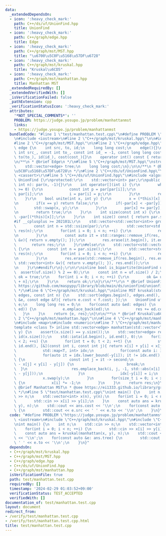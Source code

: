 ```yaml
---
data:
  _extendedDependsOn:
  - icon: ':heavy_check_mark:'
    path: C++/ds/uf/UnionFind.hpp
    title: UnionFind
  - icon: ':heavy_check_mark:'
    path: C++/graph/edge.hpp
    title: Edge
  - icon: ':heavy_check_mark:'
    path: C++/graph/mst/MST.hpp
    title: "\u6700\u5C0F\u5168\u57DF\u6728"
  - icon: ':heavy_check_mark:'
    path: C++/graph/mst/kruskal.hpp
    title: "Kruskal\u6CD5"
  - icon: ':heavy_check_mark:'
    path: C++/graph/mst/manhattan.hpp
    title: Manhattan MST
  _extendedRequiredBy: []
  _extendedVerifiedWith: []
  _isVerificationFailed: false
  _pathExtension: cpp
  _verificationStatusIcon: ':heavy_check_mark:'
  attributes:
    '*NOT_SPECIAL_COMMENTS*': ''
    PROBLEM: https://judge.yosupo.jp/problem/manhattanmst
    links:
    - https://judge.yosupo.jp/problem/manhattanmst
  bundledCode: "#line 1 \"test/manhattan.test.cpp\"\n#define PROBLEM \"https://judge.yosupo.jp/problem/manhattanmst\"\
    \n#include <iostream>\n#line 2 \"C++/graph/mst/kruskal.hpp\"\n\n#include <vector>\n\
    #line 2 \"C++/graph/mst/MST.hpp\"\n\n#line 2 \"C++/graph/edge.hpp\"\n\nstruct\
    \ edge {\n    int src, to, id;\n    long long cost;\n    edge(){}\n    edge(const\
    \ int src_, const int to_, const int id_ = -1, const long long cost_ = 0): src(src_),\
    \ to(to_), id(id_), cost(cost_){}\n    operator int() const { return to; }\n};\n\
    \n/**\n * @brief Edge\n */\n#line 5 \"C++/graph/mst/MST.hpp\"\nstruct MST {\n\
    \    std::vector<edge> tree;\n    long long cost;\n};\n\n/**\n * @brief \u6700\
    \u5C0F\u5168\u57DF\u6728\n */\n#line 2 \"C++/ds/uf/UnionFind.hpp\"\n\r\n#include\
    \ <cassert>\r\n#line 5 \"C++/ds/uf/UnionFind.hpp\"\n#include <algorithm>\r\nstruct\
    \ UnionFind {\r\nprotected:\r\n    std::vector<int> par;\r\npublic:\r\n    UnionFind(const\
    \ int n): par(n, -1){}\r\n    int operator[](int i) {\r\n        while(par[i]\
    \ >= 0) {\r\n            const int p = par[par[i]];\r\n            if(p < 0) return\
    \ par[i];\r\n            i = par[i] = p;\r\n        }\r\n        return i;\r\n\
    \    }\r\n    bool unite(int x, int y) {\r\n        x = (*this)[x], y = (*this)[y];\r\
    \n        if(x == y) return false;\r\n        if(-par[x] < -par[y]) {\r\n    \
    \        std::swap(x, y);\r\n        }\r\n        par[x] += par[y], par[y] = x;\r\
    \n        return true;\r\n    }\r\n    int size(const int x) {\r\n        return\
    \ -par[(*this)[x]];\r\n    }\r\n    int size() const { return par.size(); }\r\n\
    #if __cplusplus >= 202101L\r\n    std::vector<std::vector<int>> groups() {\r\n\
    \        const int n = std::ssize(par);\r\n        std::vector<std::vector<int>>\
    \ res(n);\r\n        for(int i = 0; i < n; ++i) {\r\n            res[(*this)[i]].emplace_back(i);\r\
    \n        }\r\n        const auto it = std::ranges::remove_if(res, [&](const std::vector<int>\
    \ &v){ return v.empty(); });\r\n        res.erase(it.begin(), it.end());\r\n \
    \       return res;\r\n    }\r\n#else\r\n    std::vector<std::vector<int>> groups()\
    \ {\r\n        const int n = par.size();\r\n        std::vector<std::vector<int>>\
    \ res(n);\r\n        for(int i = 0; i < n; ++i) {\r\n            res[(*this)[i]].emplace_back(i);\r\
    \n        }\r\n        res.erase(std::remove_if(res.begin(), res.end(), [&](const\
    \ std::vector<int> &v){ return v.empty(); }), res.end());\r\n        return res;\r\
    \n    }\r\n#endif\r\n};\r\n\r\ninline bool is_bipartite(UnionFind uf) {\r\n  \
    \  assert(uf.size() % 2 == 0);\r\n    const int n = uf.size() / 2;\r\n    bool\
    \ ok = true;\r\n    for(int i = 0; i < n; ++i) {\r\n        ok &= uf[i] != uf[i\
    \ + n];\r\n    }\r\n    return ok;\r\n}\r\n/**\r\n * @brief UnionFind\r\n * @see\
    \ https://github.com/maspypy/library/blob/main/ds/unionfind/unionfind.hpp\r\n\
    \ */\n#line 6 \"C++/graph/mst/kruskal.hpp\"\ninline MST kruskal(std::vector<edge>\
    \ edges, const int n) {\n    std::sort(edges.begin(), edges.end(), [&](const edge\
    \ &e, const edge &f){ return e.cost < f.cost; });\n    UnionFind uf(n);\n    std::vector<edge>\
    \ e;\n    long long res = 0;\n    for(const auto &ed: edges) {\n        if(uf.unite(ed.src,\
    \ ed)) {\n            e.emplace_back(ed);\n            res += ed.cost;\n     \
    \   }\n    }\n    return {e, res};\n}\n\n/**\n * @brief Kruskal\u6CD5\n */\n#line\
    \ 2 \"C++/graph/mst/manhattan.hpp\"\n\n#line 4 \"C++/graph/mst/manhattan.hpp\"\
    \n#include <map>\n#include <numeric>\n#line 7 \"C++/graph/mst/manhattan.hpp\"\n\
    template <class T> inline std::vector<edge> manhattan(std::vector<T> x, std::vector<T>\
    \ y) {\n    assert(x.size() == y.size());\n    std::vector<edge> res;\n    std::vector<int>\
    \ id(x.size());\n    std::iota(id.begin(), id.end(), 0);\n    for(int s = 0; s\
    \ < 2; ++s) {\n        for(int t = 0; t < 2; ++t) {\n            std::sort(id.begin(),\
    \ id.end(), [&](const int i, const int j){ return x[i] + y[i] < x[j] + y[j]; });\n\
    \            std::map<T, int> idx;\n            for(const auto i: id) {\n    \
    \            for(auto it = idx.lower_bound(-y[i]); it != idx.end(); it = idx.erase(it))\
    \ {\n                    const int j = it -> second;\n                    if(x[i]\
    \ - x[j] < y[i] - y[j]) {\n                        break;\n                  \
    \  }\n                    res.emplace_back(i, j, -1, std::abs(x[i] - x[j]) + std::abs(y[i]\
    \ - y[j]));\n                }\n                idx[-y[i]] = i;\n            }\n\
    \            x.swap(y);\n        }\n        for(size_t i = 0; i < x.size(); ++i)\
    \ {\n            x[i] *= -1;\n        }\n    }\n    return res;\n}\n\n/**\n *\
    \ @brief Manhattan MST\n * @see https://ei1333.github.io/library/graph/mst/manhattan-mst.hpp\n\
    \ */\n#line 5 \"test/manhattan.test.cpp\"\nint main() {\n    int n;\n    std::cin\
    \ >> n;\n    std::vector<int> x(n), y(n);\n    for(int i = 0; i < n; ++i) {\n\
    \        std::cin >> x[i] >> y[i];\n    }\n    const auto ans = kruskal(manhattan(x,\
    \ y), n);\n    std::cout << ans.cost << '\\n';\n    for(const auto &e: ans.tree)\
    \ {\n        std::cout << e.src << ' ' << e.to << '\\n';\n    }\n}\n"
  code: "#define PROBLEM \"https://judge.yosupo.jp/problem/manhattanmst\"\n#include\
    \ <iostream>\n#include \"C++/graph/mst/kruskal.hpp\"\n#include \"C++/graph/mst/manhattan.hpp\"\
    \nint main() {\n    int n;\n    std::cin >> n;\n    std::vector<int> x(n), y(n);\n\
    \    for(int i = 0; i < n; ++i) {\n        std::cin >> x[i] >> y[i];\n    }\n\
    \    const auto ans = kruskal(manhattan(x, y), n);\n    std::cout << ans.cost\
    \ << '\\n';\n    for(const auto &e: ans.tree) {\n        std::cout << e.src <<\
    \ ' ' << e.to << '\\n';\n    }\n}"
  dependsOn:
  - C++/graph/mst/kruskal.hpp
  - C++/graph/mst/MST.hpp
  - C++/graph/edge.hpp
  - C++/ds/uf/UnionFind.hpp
  - C++/graph/mst/manhattan.hpp
  isVerificationFile: true
  path: test/manhattan.test.cpp
  requiredBy: []
  timestamp: '2024-02-29 01:03:52+09:00'
  verificationStatus: TEST_ACCEPTED
  verifiedWith: []
documentation_of: test/manhattan.test.cpp
layout: document
redirect_from:
- /verify/test/manhattan.test.cpp
- /verify/test/manhattan.test.cpp.html
title: test/manhattan.test.cpp
---
```

